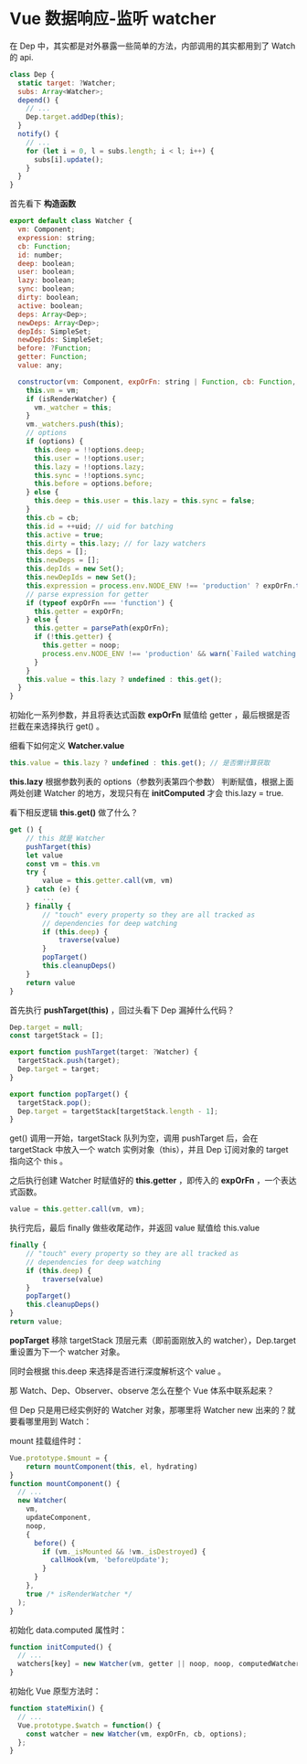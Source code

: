# Vue 数据响应-监听 watcher

在 Dep 中，其实都是对外暴露一些简单的方法，内部调用的其实都用到了 Watch 的 api.

```js
class Dep {
  static target: ?Watcher;
  subs: Array<Watcher>;
  depend() {
    // ...
    Dep.target.addDep(this);
  }
  notify() {
    // ...
    for (let i = 0, l = subs.length; i < l; i++) {
      subs[i].update();
    }
  }
}
```

首先看下 **构造函数**

```js
export default class Watcher {
  vm: Component;
  expression: string;
  cb: Function;
  id: number;
  deep: boolean;
  user: boolean;
  lazy: boolean;
  sync: boolean;
  dirty: boolean;
  active: boolean;
  deps: Array<Dep>;
  newDeps: Array<Dep>;
  depIds: SimpleSet;
  newDepIds: SimpleSet;
  before: ?Function;
  getter: Function;
  value: any;

  constructor(vm: Component, expOrFn: string | Function, cb: Function, options?: ?Object, isRenderWatcher?: boolean) {
    this.vm = vm;
    if (isRenderWatcher) {
      vm._watcher = this;
    }
    vm._watchers.push(this);
    // options
    if (options) {
      this.deep = !!options.deep;
      this.user = !!options.user;
      this.lazy = !!options.lazy;
      this.sync = !!options.sync;
      this.before = options.before;
    } else {
      this.deep = this.user = this.lazy = this.sync = false;
    }
    this.cb = cb;
    this.id = ++uid; // uid for batching
    this.active = true;
    this.dirty = this.lazy; // for lazy watchers
    this.deps = [];
    this.newDeps = [];
    this.depIds = new Set();
    this.newDepIds = new Set();
    this.expression = process.env.NODE_ENV !== 'production' ? expOrFn.toString() : '';
    // parse expression for getter
    if (typeof expOrFn === 'function') {
      this.getter = expOrFn;
    } else {
      this.getter = parsePath(expOrFn);
      if (!this.getter) {
        this.getter = noop;
        process.env.NODE_ENV !== 'production' && warn(`Failed watching path: "${expOrFn}" ` + 'Watcher only accepts simple dot-delimited paths. ' + 'For full control, use a function instead.', vm);
      }
    }
    this.value = this.lazy ? undefined : this.get();
  }
}
```

初始化一系列参数，并且将表达式函数 **expOrFn** 赋值给 getter ，最后根据是否拦截在来选择执行 get() 。

细看下如何定义 **Watcher.value**

```js
this.value = this.lazy ? undefined : this.get(); // 是否懒计算获取
```

**this.lazy** 根据参数列表的 options（参数列表第四个参数） 判断赋值，根据上面两处创建 Watcher 的地方，发现只有在 **initComputed** 才会 this.lazy = true.

看下相反逻辑 **this.get()** 做了什么？

```js
get () {
    // this 就是 Watcher
    pushTarget(this)
    let value
    const vm = this.vm
    try {
        value = this.getter.call(vm, vm)
    } catch (e) {
        ...
    } finally {
        // "touch" every property so they are all tracked as
        // dependencies for deep watching
        if (this.deep) {
            traverse(value)
        }
        popTarget()
        this.cleanupDeps()
    }
    return value
}
```

首先执行 **pushTarget(this)** ，回过头看下 Dep 漏掉什么代码？

```js
Dep.target = null;
const targetStack = [];

export function pushTarget(target: ?Watcher) {
  targetStack.push(target);
  Dep.target = target;
}

export function popTarget() {
  targetStack.pop();
  Dep.target = targetStack[targetStack.length - 1];
}
```

get() 调用一开始，targetStack 队列为空，调用 pushTarget 后，会在 targetStack 中放入一个 watch 实例对象（this），并且 Dep 订阅对象的 target 指向这个 this 。

之后执行创建 Watcher 时赋值好的 **this.getter** ，即传入的 **expOrFn** ，一个表达式函数。

```js
value = this.getter.call(vm, vm);
```

执行完后，最后 finally 做些收尾动作，并返回 value 赋值给 this.value

```js
finally {
    // "touch" every property so they are all tracked as
    // dependencies for deep watching
    if (this.deep) {
        traverse(value)
    }
    popTarget()
    this.cleanupDeps()
}
return value;
```

**popTarget** 移除 targetStack 顶层元素（即前面刚放入的 watcher），Dep.target 重设置为下一个 watcher 对象。

同时会根据 this.deep 来选择是否进行深度解析这个 value 。

那 Watch、Dep、Observer、observe 怎么在整个 Vue 体系中联系起来？

但 Dep 只是用已经实例好的 Watcher 对象，那哪里将 Watcher new 出来的？就要看哪里用到 Watch：

mount 挂载组件时：

```js
Vue.prototype.$mount = {
    return mountComponent(this, el, hydrating)
}
function mountComponent() {
  // ...
  new Watcher(
    vm,
    updateComponent,
    noop,
    {
      before() {
        if (vm._isMounted && !vm._isDestroyed) {
          callHook(vm, 'beforeUpdate');
        }
      }
    },
    true /* isRenderWatcher */
  );
}
```

初始化 data.computed 属性时：

```js
function initComputed() {
  // ...
  watchers[key] = new Watcher(vm, getter || noop, noop, computedWatcherOptions);
}
```

初始化 Vue 原型方法时：

```js
function stateMixin() {
  // ...
  Vue.prototype.$watch = function() {
    const watcher = new Watcher(vm, expOrFn, cb, options);
  };
}
```
